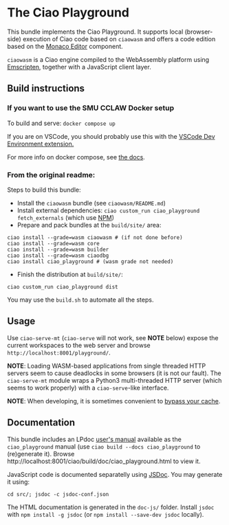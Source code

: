 # The Ciao Playground

This bundle implements the Ciao Playground. It supports local
(browser-side) execution of Ciao code based on `ciaowasm` and offers a
code edition based on the [Monaco Editor](https://microsoft.github.io/monaco-editor/) component.

`ciaowasm` is a Ciao engine compiled to the WebAssembly platform using
[Emscripten](https://emscripten.org), together with a JavaScript
client layer.

## Build instructions

### If you want to use the SMU CCLAW Docker setup

To build and serve: `docker compose up`

If you are on VSCode, you should probably use this with the [VSCode Dev Environment extension.](https://code.visualstudio.com/docs/devcontainers/containers)

For more info on docker compose, see [the docs](https://docs.docker.com/compose/gettingstarted/).

### From the original readme:

Steps to build this bundle:

 - Install the `ciaowasm` bundle (see `ciaowasm/README.md`)
 - Install external dependencies: `ciao custom_run ciao_playground fetch_externals`
   (which use [NPM](https://www.npmjs.com/))
 - Prepare and pack bundles at the `build/site/` area:
```
ciao install --grade=wasm ciaowasm # (if not done before)
ciao install --grade=wasm core
ciao install --grade=wasm builder
ciao install --grade=wasm ciaodbg
ciao install ciao_playground # (wasm grade not needed)
```
 - Finish the distribution at `build/site/`:
```
ciao custom_run ciao_playground dist
```

You may use the `build.sh` to automate all the steps.

## Usage 

Use `ciao-serve-mt` (`ciao-serve` will not work, see **NOTE** below)
expose the current workspaces to the web server and browse
`http://localhost:8001/playground/`.

**NOTE**: Loading WASM-based applications from single threaded HTTP
servers seem to cause deadlocks in some browsers (it is not our
fault). The `ciao-serve-mt` module wraps a Python3 multi-threaded HTTP
server (which seems to work properly) with a `ciao-serve`-like
interface.

**NOTE**: When developing, it is sometimes convenient to [bypass your
cache](https://en.wikipedia.org/wiki/Wikipedia:Bypass_your_cache).

## Documentation

This bundle includes an LPdoc [user's manual](doc/reference/) available
as the `ciao_playground` manual (use `ciao build --docs ciao_playground`
to (re)generate it). Browse 
http://localhost:8001/ciao/build/doc/ciao_playground.html to view it.

JavaScript code is documented separatelly using
[JSDoc](https://jsdoc.app). You may generate it using:
```
cd src/; jsdoc -c jsdoc-conf.json
```
The HTML documentation is generated in the `doc-js/` folder.
Install `jsdoc` with `npm install -g jsdoc` (or `npm install
--save-dev jsdoc` locally).
